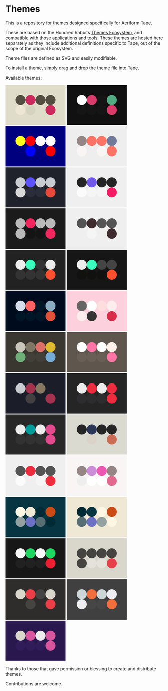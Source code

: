 # Themes

This is a repository for themes designed specifically for Aeriform [Tape](https://aeriform.itch.io/Tape).

These are based on the Hundred Rabbits [Themes Ecosystem](https://github.com/hundredrabbits/Themes), and compatible with those applications and tools. These themes are hosted here separately as they include additional definitions specific to Tape, out of the scope of the original Ecosystem.

Theme files are defined as SVG and easily modifiable.

To install a theme, simply drag and drop the theme file into Tape.

Available themes:

![2b](themes/2b.svg) ![baba](themes/baba.svg) ![cpc](themes/cpc.svg) ![folk](themes/folk.svg) ![frameio](themes/frameio.svg) ![inter](themes/inter.svg) ![itch](themes/itch.svg) ![k](themes/k.svg) ![maru](themes/maru.svg) ![merveilles](themes/merveilles.svg) ![nightowl](themes/nightowl.svg) ![openrndr](themes/openrndr.svg) ![pastel night](themes/pastel_night.svg) ![pico8](themes/pico8.svg) ![psygnosia](themes/psygnosia.svg) ![ramma](themes/ramma.svg) ![resolve](themes/resolve.svg) ![ruralised](themes/ruralised.svg) ![snow](themes/snow.svg) ![soft](themes/soft.svg) ![solarised_dark](themes/solarised_dark.svg) ![solarised_light](themes/solarised_light.svg) ![spotify](themes/spotify.svg) ![tape](themes/tape.svg) ![tape_se](themes/tape_se.svg) ![toxik](themes/toxik.svg) ![veil](themes/veil.svg)

Thanks to those that gave permission or blessing to create and distribute themes.

Contributions are welcome.
